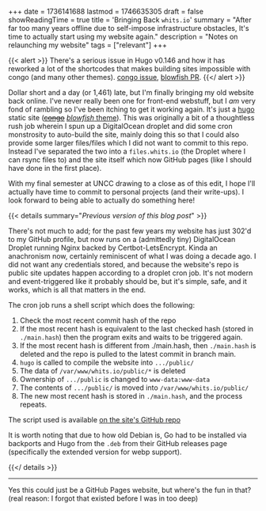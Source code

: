 +++
date = 1736141688
lastmod = 1746635305
draft = false
showReadingTime = true
title = 'Bringing Back `whits.io`'
summary = "After far too many years offline due to self-impose infrastructure obstacles, It's time to actually start using my website again."
description = "Notes on relaunching my website"
tags = ["relevant"]
+++

{{< alert >}}
There's a serious issue in Hugo v0.146 and how it has reworked a lot of the shortcodes that makes building sites impossible with congo (and many other themes). [congo issue](https://github.com/jpanther/congo/issues/1049), [blowfish PR](https://github.com/nunocoracao/blowfish/pull/2055).
{{</ alert >}}


Dollar short and a day (or 1,461) late, but I'm finally bringing my old website back online. I've never really been one for front-end webstuff, but I *am* very fond of rambling so I've been itching to get it working again. It's just a [hugo](https://gohugo.io) static site (~~[congo](https://jpanther.github.io/congo/)~~ [*blowfish* theme](https://blowfish.page)). This was originally a bit of a thoughtless rush job wherein I spun up a DigitalOcean droplet and did some cron monstrosity to auto-build the site, mainly doing this so that I could also provide some larger files/files which I did not want to commit to this repo. Instead I've separated the two into a `files.whits.io` (the Droplet where I can rsync files to) and the site itself which now GitHub pages (like I should have done in the first place).

With my final semester at UNCC drawing to a close as of this edit, I hope I'll actually have time to commit to personal projects (and their write-ups). I look forward to being able to actually do something here!

{{< details summary="*Previous version of this blog post*" >}}

There's not much to add; for the past few years my website has just 302'd to my GitHub profile, but now runs on a (admittedly tiny) DigitalOcean Droplet running Nginx backed by Certbot-LetsEncrypt. Kinda an anachronism now, certainly reminiscent of what I was doing a decade ago. I did not want any credentials stored, and because the website's repo is public site updates happen according to a droplet cron job. It's not modern and event-triggered like it probably should be, but it's simple, safe, and it works, which is all that matters in the end.

The cron job runs a shell script which does the following:

1. Check the most recent commit hash of the repo
2. If the most recent hash is equivalent to the last checked hash (stored in `./main.hash`) then the program exits and waits to be triggered again.
3. If the most recent hash is different from ./main.hash, then `./main.hash` is deleted and the repo is pulled to the latest commit in branch main.
4. `hugo` is called to compile the website into `.../public/`
5. The data of `/var/www/whits.io/public/*` is deleted
6. Ownership of `.../public` is changed to `www-data:www-data`
7. The contents of `.../public/` is moved into `/var/www/whits.io/public/`
8. The new most recent hash is stored in `./main.hash`, and the process repeats.

The script used is available [on the site's GitHub repo](https://github.com/whit-colm/whit-colm/blob/main/refresh.sh)

It is worth noting that due to how old Debian is, Go had to be installed via backports and Hugo from the `.deb` from their GitHub releases page (specifically the extended version for webp support).

{{</ details >}}

---

Yes this could just be a GitHub Pages website, but where's the fun in that? (real reason: I forgot that existed before I was in too deep)